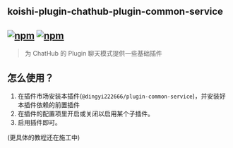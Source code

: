 ## koishi-plugin-chathub-plugin-common-service

## [![npm](https://img.shields.io/npm/v/@dingyi222666/koishi-plugin-chathub-plugin-common/next)](https://www.npmjs.com/package/@dingyi222666/koishi-plugin-chathub-plugin-common) [![npm](https://img.shields.io/npm/dm/@dingyi222666/koishi-plugin-chathub-plugin-common)](https://www.npmjs.com/package/@dingyi222666/koishi-plugin-chathub-plugin-common)

> 为 ChatHub 的 Plugin 聊天模式提供一些基础插件

## 怎么使用？

1. 在插件市场安装本插件(`@dingyi222666/plugin-common-service`)，并安装好本插件依赖的前置插件
2. 在插件的配置项里开启或关闭以启用某个子插件。
3. 启用插件即可。

(更具体的教程还在施工中)
